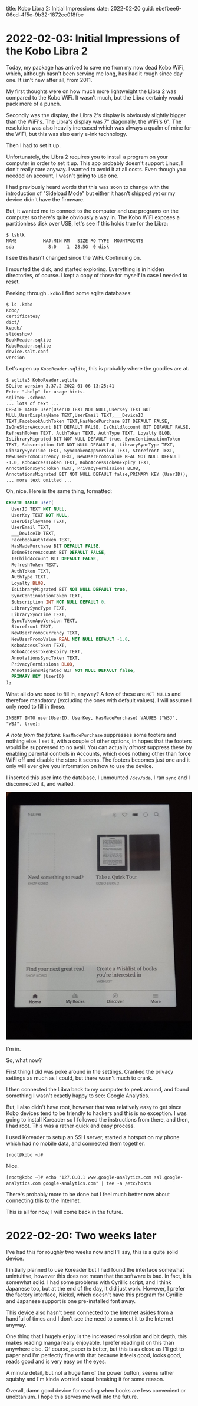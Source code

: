 title: Kobo Libra 2: Initial Impressions
date: 2022-02-20
guid: ebefbee6-06cd-4f5e-9b32-1872cc018fbe

# 2022-02-03: Initial Impressions of the Kobo Libra 2
Today, my package has arrived to save me from my now dead Kobo WiFi, which,
although hasn't been serving me long, has had it rough since day one.
It isn't new after all, from 2011.

My first thoughts were on how much more lightweight the Libra 2 was compared to
the Kobo WiFi.
It wasn't much, but the Libra certainly would pack more of a punch.

Secondly was the display, the Libra 2's display is obviously slightly bigger than
the WiFi's.
The Libra's display was 7" diagonally, the WiFi's 6".
The resolution was also heavily increased which was always a qualm of mine for
the WiFi, but this was also early e-ink technology.

Then I had to set it up.

Unfortunately, the Libra 2 requires you to install a program on your computer in
order to set it up.
This app probably doesn't support Linux, I don't really care anyway.
I wanted to avoid it at all costs.
Even though you needed an account, I wasn't going to use one.

I had previously heard words that this was soon to change with the introduction
of "Sideload Mode" but either it hasn't shipped yet or my device didn't have the
firmware.

But, it wanted me to connect to the computer and use programs on the computer so
there's quite obviously a way in.
The Kobo WiFi exposes a partitionless disk over USB, let's see if this holds
true for the Libra:

```
$ lsblk
NAME          MAJ:MIN RM   SIZE RO TYPE  MOUNTPOINTS
sda             8:0    1  28.5G  0 disk  
```

I see this hasn't changed since the WiFi.
Continuing on.

I mounted the disk, and started exploring.
Everything is in hidden directories, of course.
I kept a copy of those for myself in case I needed to reset.

Peeking through `.kobo` I find some sqlite databases:

```
$ ls .kobo
Kobo/
certificates/
dict/
kepub/
slideshow/
BookReader.sqlite
KoboReader.sqlite
device.salt.conf
version
```

Let's open up `KoboReader.sqlite`, this is probably where the goodies are at.

```
$ sqlite3 KoboReader.sqlite
SQLite version 3.37.2 2022-01-06 13:25:41
Enter ".help" for usage hints.
sqlite> .schema
... lots of text ...
CREATE TABLE user(UserID TEXT NOT NULL,UserKey TEXT NOT NULL,UserDisplayName TEXT,UserEmail TEXT,___DeviceID TEXT,FacebookAuthToken TEXT,HasMadePurchase BIT DEFAULT FALSE, IsOneStoreAccount BIT DEFAULT FALSE, IsChildAccount BIT DEFAULT FALSE, RefreshToken TEXT, AuthToken TEXT, AuthType TEXT, Loyalty BLOB, IsLibraryMigrated BIT NOT NULL DEFAULT true, SyncContinuationToken TEXT, Subscription INT NOT NULL DEFAULT 0, LibrarySyncType TEXT, LibrarySyncTime TEXT, SyncTokenAppVersion TEXT, Storefront TEXT, NewUserPromoCurrency TEXT, NewUserPromoValue REAL NOT NULL DEFAULT -1.0, KoboAccessToken TEXT, KoboAccessTokenExpiry TEXT, AnnotationsSyncToken TEXT, PrivacyPermissions BLOB, AnnotationsMigrated BIT NOT NULL DEFAULT false,PRIMARY KEY (UserID));
... more text omitted ...
```

Oh, nice.
Here is the same thing, formatted:

```sql
CREATE TABLE user(
  UserID TEXT NOT NULL,
  UserKey TEXT NOT NULL,
  UserDisplayName TEXT,
  UserEmail TEXT,
  ___DeviceID TEXT,
  FacebookAuthToken TEXT,
  HasMadePurchase BIT DEFAULT FALSE,
  IsOneStoreAccount BIT DEFAULT FALSE,
  IsChildAccount BIT DEFAULT FALSE,
  RefreshToken TEXT,
  AuthToken TEXT,
  AuthType TEXT,
  Loyalty BLOB,
  IsLibraryMigrated BIT NOT NULL DEFAULT true,
  SyncContinuationToken TEXT,
  Subscription INT NOT NULL DEFAULT 0,
  LibrarySyncType TEXT,
  LibrarySyncTime TEXT,
  SyncTokenAppVersion TEXT,
  Storefront TEXT,
  NewUserPromoCurrency TEXT,
  NewUserPromoValue REAL NOT NULL DEFAULT -1.0,
  KoboAccessToken TEXT,
  KoboAccessTokenExpiry TEXT,
  AnnotationsSyncToken TEXT,
  PrivacyPermissions BLOB,
  AnnotationsMigrated BIT NOT NULL DEFAULT false,
  PRIMARY KEY (UserID)
);
```

What all do we need to fill in, anyway?
A few of these are `NOT NULL`s and therefore mandatory (excluding the ones with
default values).
I will assume I only need to fill in these.

```
INSERT INTO user(UserID, UserKey, HasMadePurchase) VALUES ("WSJ", "WSJ", true);
```

*A note from the future:*
`HasMadePurchase` suppresses some footers and nothing else.
I set it, with a couple of other options, in hopes that the footers would be
suppressed to no avail.
You can actually *almost* suppress these by enabling parental controls in
Accounts, which does nothing other than force WiFi off and disable the store it
seems.
The footers becomes just one and it only will ever give you information on how
to use the device.

I inserted this user into the database, I unmounted `/dev/sda`, I ran `sync` and
I disconnected it, and waited.

![Success.](/media/libra2-success.jpg)

I'm in.

So, what now?

First thing I did was poke around in the settings.
Cranked the privacy settings as much as I could, but there wasn't much to crank.

I then connected the Libra back to my computer to peek around, and found
something I wasn't exactly happy to see: Google Analytics.

But, I also didn't have root, however that was relatively easy to get since Kobo
devices tend to be friendly to hackers and this is no exception.
I was going to install Koreader so I followed the instructions from there, and
then, I had root.
This was a rather quick and easy process.

I used Koreader to setup an SSH server, started a hotspot on my phone which had
no mobile data, and connected them together.

```
[root@kobo ~]#
```

Nice.

```
[root@kobo ~]# echo "127.0.0.1 www.google-analytics.com ssl.google-analytics.com google-analytics.com" | tee -a /etc/hosts
```

There's probably more to be done but I feel much better now about connecting
this to the Internet.

This is all for now, I will come back in the future.

# 2022-02-20: Two weeks later

I've had this for roughly two weeks now and I'll say, this is a quite solid
device.

I initially planned to use Koreader but I had found the interface somewhat
unintuitive, however this does not mean that the software is bad.
In fact, it is somewhat solid.
I had some problems with Cyrillic script, and I think Japanese too, but at the
end of the day, it did just work.
However, I prefer the factory interface, Nickel, which doesn't have this program
for Cyrillic and Japanese support is one pre-installed font away.

This device also hasn't been connected to the Internet asides from a handful of
times and I don't see the need to connect it to the Internet anyway.

One thing that I hugely enjoy is the increased resolution and bit depth, this
makes reading manga really enjoyable.
I prefer reading it on this than anywhere else.
Of course, paper is better, but this is as close as I'll get to paper and I'm
perfectly fine with that because it feels good, looks good, reads good and is
very easy on the eyes.

A minute detail, but not a huge fan of the power button, seems rather squishy
and I'm kinda worried about breaking it for some reason.

Overall, damn good device for reading when books are less convenient or
unobtanium.
I hope this serves me well into the future.

